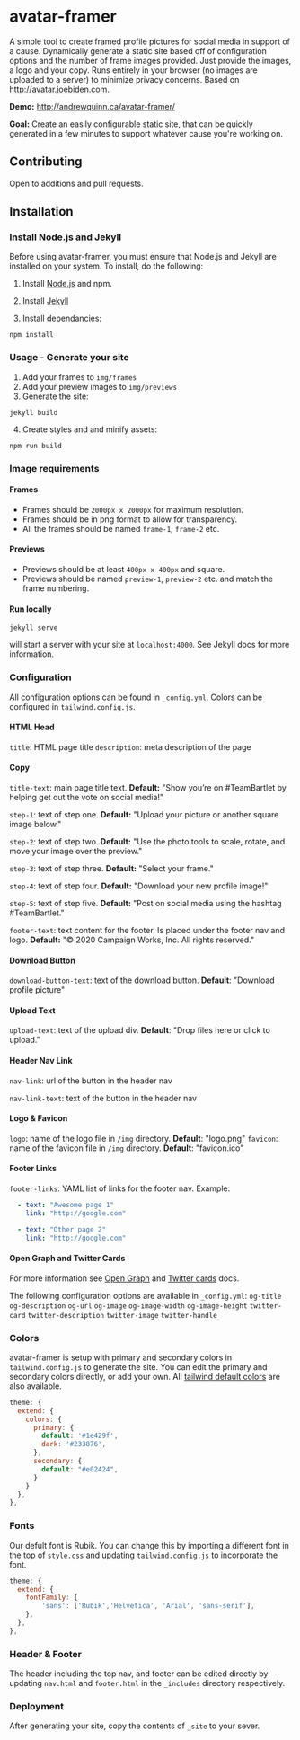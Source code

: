 # avatar-framer

A simple tool to create framed profile pictures for social media in support of a cause. Dynamically generate a static site based off of configuration options and the number of frame images provided. Just provide the images, a logo and your copy. Runs entirely in your browser (no images are uploaded to a server) to minimize privacy concerns. Based on http://avatar.joebiden.com.

**Demo:** http://andrewquinn.ca/avatar-framer/

**Goal:** Create an easily configurable static site, that can be quickly generated in a few minutes to support whatever cause you're working on.

## Contributing
Open to additions and pull requests.

## Installation

### Install Node.js and Jekyll

Before using avatar-framer, you must ensure that Node.js and Jekyll are installed on your system. To install, do the following:

1. Install [Node.js](https://nodejs.org) and npm.

2. Install [Jekyll](https://jekyllrb.com/docs/installation)

3. Install dependancies:
```
npm install
```

### Usage - Generate your site
1. Add your frames to `img/frames`
2. Add your preview images to `img/previews`
3. Generate the site:

```
jekyll build
```

4. Create styles and and minify assets:

```
npm run build
```

### Image requirements
#### Frames
* Frames should be `2000px x 2000px` for maximum resolution.
* Frames should be in png format to allow for transparency.
* All the frames should be named `frame-1`, `frame-2` etc.

#### Previews
* Previews should be at least `400px x 400px` and square.
* Previews should be named `preview-1`, `preview-2` etc. and match the frame numbering.


#### Run locally
```
jekyll serve
```
will start a server with your site at `localhost:4000`. See Jekyll docs for more information.

### Configuration
All configuration options can be found in `_config.yml`. Colors can be configured in `tailwind.config.js`.

#### HTML Head
`title`: HTML page title
`description`: meta description of the page

#### Copy
`title-text`: main page title text. **Default:** "Show you’re on #TeamBartlet by helping get out the vote on social media!"

`step-1`: text of step one. **Default:** "Upload your picture or another square image below."

`step-2`: text of step two. **Default:** "Use the photo tools to scale, rotate, and move your image over the preview."

`step-3`: text of step three. **Default:** "Select your frame."

`step-4`: text of step four. **Default:** "Download your new profile image!"

`step-5`: text of step five. **Default:** "Post on social media using the hashtag #TeamBartlet."

`footer-text`: text content for the footer. Is placed under the footer nav and logo. **Default:** "&copy; 2020 Campaign Works, Inc. All rights reserved."

#### Download Button
`download-button-text`: text of the download button. **Default**: "Download profile picture"

#### Upload Text
`upload-text`: text of the upload div. **Default**: "Drop files here or click to upload."

#### Header Nav Link
`nav-link`: url of the button in the header nav

`nav-link-text`: text of the button in the header nav

#### Logo & Favicon
`logo`: name of the logo file in `/img` directory. **Default**: "logo.png"
`favicon`: name of the favicon file in `/img` directory. **Default**: "favicon.ico"

#### Footer Links
`footer-links`: YAML list of links for the footer nav. Example:
```YAML
  - text: "Awesome page 1"
    link: "http://google.com"

  - text: "Other page 2"
    link: "http://google.com"
```

#### Open Graph and Twitter Cards
For more information see [Open Graph](https://ogp.me/) and [Twitter cards](https://developer.twitter.com/en/docs/twitter-for-websites/cards/guides/getting-started) docs.

The following configuration options are available in `_config.yml`:
`og-title`
`og-description`
`og-url`
`og-image`
`og-image-width`
`og-image-height`
`twitter-card`
`twitter-description`
`twitter-image`
`twitter-handle`


### Colors
avatar-framer is setup with primary and secondary colors in `tailwind.config.js` to generate the site. You can edit the primary and secondary colors directly, or add your own. All [tailwind default colors](https://tailwindcss.com/docs/background-color) are also available.
```js
theme: {
  extend: {
    colors: {
      primary: {
        default: '#1e429f',
        dark: '#233876',
      },
      secondary: {
        default: "#e02424",
      }
    }
  },
},
```

### Fonts
Our defult font is Rubik. You can change this by importing a different font in the top of `style.css` and updating `tailwind.config.js` to incorporate the font.
```js
theme: {
  extend: {
    fontFamily: {
        'sans': ['Rubik','Helvetica', 'Arial', 'sans-serif'],
    },
  },
},
```

### Header & Footer
The header including the top nav, and footer can be edited directly by updating `nav.html` and `footer.html` in the `_includes` directory respectively. 

### Deployment
After generating your site, copy the contents of `_site` to your sever.
